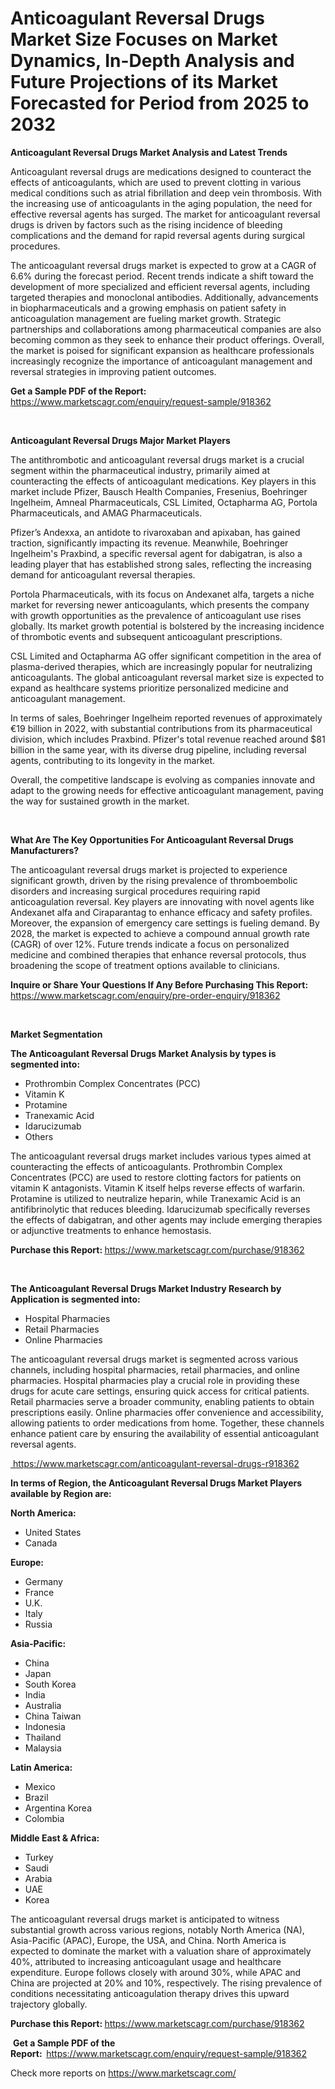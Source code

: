 <p><h1>Anticoagulant Reversal Drugs Market Size Focuses on Market Dynamics, In-Depth Analysis and Future Projections of its Market Forecasted for Period from 2025 to 2032</h1></p><p><strong>Anticoagulant Reversal Drugs Market Analysis and Latest Trends</strong></p>
<p><p>Anticoagulant reversal drugs are medications designed to counteract the effects of anticoagulants, which are used to prevent clotting in various medical conditions such as atrial fibrillation and deep vein thrombosis. With the increasing use of anticoagulants in the aging population, the need for effective reversal agents has surged. The market for anticoagulant reversal drugs is driven by factors such as the rising incidence of bleeding complications and the demand for rapid reversal agents during surgical procedures.</p><p>The anticoagulant reversal drugs market is expected to grow at a CAGR of 6.6% during the forecast period. Recent trends indicate a shift toward the development of more specialized and efficient reversal agents, including targeted therapies and monoclonal antibodies. Additionally, advancements in biopharmaceuticals and a growing emphasis on patient safety in anticoagulation management are fueling market growth. Strategic partnerships and collaborations among pharmaceutical companies are also becoming common as they seek to enhance their product offerings. Overall, the market is poised for significant expansion as healthcare professionals increasingly recognize the importance of anticoagulant management and reversal strategies in improving patient outcomes.</p></p>
<p><strong>Get a Sample PDF of the Report:&nbsp;</strong> <a href="https://www.marketscagr.com/enquiry/request-sample/918362?utm_campaign=2462&utm_medium=2&utm_source=Github&utm_content=ia&utm_term=07032025&utm_id=anticoagulant-reversal-drugs">https://www.marketscagr.com/enquiry/request-sample/918362</a></p>
<p>&nbsp;</p>
<p><strong>Anticoagulant Reversal Drugs Major Market Players</strong></p>
<p><p>The antithrombotic and anticoagulant reversal drugs market is a crucial segment within the pharmaceutical industry, primarily aimed at counteracting the effects of anticoagulant medications. Key players in this market include Pfizer, Bausch Health Companies, Fresenius, Boehringer Ingelheim, Amneal Pharmaceuticals, CSL Limited, Octapharma AG, Portola Pharmaceuticals, and AMAG Pharmaceuticals.</p><p>Pfizer’s Andexxa, an antidote to rivaroxaban and apixaban, has gained traction, significantly impacting its revenue. Meanwhile, Boehringer Ingelheim's Praxbind, a specific reversal agent for dabigatran, is also a leading player that has established strong sales, reflecting the increasing demand for anticoagulant reversal therapies. </p><p>Portola Pharmaceuticals, with its focus on Andexanet alfa, targets a niche market for reversing newer anticoagulants, which presents the company with growth opportunities as the prevalence of anticoagulant use rises globally. Its market growth potential is bolstered by the increasing incidence of thrombotic events and subsequent anticoagulant prescriptions.</p><p>CSL Limited and Octapharma AG offer significant competition in the area of plasma-derived therapies, which are increasingly popular for neutralizing anticoagulants. The global anticoagulant reversal market size is expected to expand as healthcare systems prioritize personalized medicine and anticoagulant management.</p><p>In terms of sales, Boehringer Ingelheim reported revenues of approximately €19 billion in 2022, with substantial contributions from its pharmaceutical division, which includes Praxbind. Pfizer's total revenue reached around $81 billion in the same year, with its diverse drug pipeline, including reversal agents, contributing to its longevity in the market.</p><p>Overall, the competitive landscape is evolving as companies innovate and adapt to the growing needs for effective anticoagulant management, paving the way for sustained growth in the market.</p></p>
<p>&nbsp;</p>
<p><strong>What Are The Key Opportunities For Anticoagulant Reversal Drugs Manufacturers?</strong></p>
<p><p>The anticoagulant reversal drugs market is projected to experience significant growth, driven by the rising prevalence of thromboembolic disorders and increasing surgical procedures requiring rapid anticoagulation reversal. Key players are innovating with novel agents like Andexanet alfa and Ciraparantag to enhance efficacy and safety profiles. Moreover, the expansion of emergency care settings is fueling demand. By 2028, the market is expected to achieve a compound annual growth rate (CAGR) of over 12%. Future trends indicate a focus on personalized medicine and combined therapies that enhance reversal protocols, thus broadening the scope of treatment options available to clinicians.</p></p>
<p><strong>Inquire or Share Your Questions If Any Before Purchasing This Report:</strong> <a href="https://www.marketscagr.com/enquiry/pre-order-enquiry/918362?utm_campaign=2462&utm_medium=2&utm_source=Github&utm_content=ia&utm_term=07032025&utm_id=anticoagulant-reversal-drugs">https://www.marketscagr.com/enquiry/pre-order-enquiry/918362</a></p>
<p>&nbsp;</p>
<p><strong>Market Segmentation</strong></p>
<p><strong>The Anticoagulant Reversal Drugs Market Analysis by types is segmented into:</strong></p>
<p><ul><li>Prothrombin Complex Concentrates (PCC)</li><li>Vitamin K</li><li>Protamine</li><li>Tranexamic Acid</li><li>Idarucizumab</li><li>Others</li></ul></p>
<p><p>The anticoagulant reversal drugs market includes various types aimed at counteracting the effects of anticoagulants. Prothrombin Complex Concentrates (PCC) are used to restore clotting factors for patients on vitamin K antagonists. Vitamin K itself helps reverse effects of warfarin. Protamine is utilized to neutralize heparin, while Tranexamic Acid is an antifibrinolytic that reduces bleeding. Idarucizumab specifically reverses the effects of dabigatran, and other agents may include emerging therapies or adjunctive treatments to enhance hemostasis.</p></p>
<p><strong>Purchase this Report:&nbsp;</strong><a href="https://www.marketscagr.com/purchase/918362?utm_campaign=2462&utm_medium=2&utm_source=Github&utm_content=ia&utm_term=07032025&utm_id=anticoagulant-reversal-drugs">https://www.marketscagr.com/purchase/918362</a></p>
<p>&nbsp;</p>
<p><strong>The Anticoagulant Reversal Drugs Market Industry Research by Application is segmented into:</strong></p>
<p><ul><li>Hospital Pharmacies</li><li>Retail Pharmacies</li><li>Online Pharmacies</li></ul></p>
<p><p>The anticoagulant reversal drugs market is segmented across various channels, including hospital pharmacies, retail pharmacies, and online pharmacies. Hospital pharmacies play a crucial role in providing these drugs for acute care settings, ensuring quick access for critical patients. Retail pharmacies serve a broader community, enabling patients to obtain prescriptions easily. Online pharmacies offer convenience and accessibility, allowing patients to order medications from home. Together, these channels enhance patient care by ensuring the availability of essential anticoagulant reversal agents.</p></p>
<p><a href="https://www.marketscagr.com/anticoagulant-reversal-drugs-r918362?utm_campaign=2462&utm_medium=2&utm_source=Github&utm_content=ia&utm_term=07032025&utm_id=anticoagulant-reversal-drugs">&nbsp;https://www.marketscagr.com/anticoagulant-reversal-drugs-r918362</a></p>
<p><strong>In terms of Region, the Anticoagulant Reversal Drugs Market Players available by Region are:</strong></p>
<p>
    <p> <strong> North America: </strong>
        <ul>
            <li>United States</li>
            <li>Canada</li>
        </ul>
        </p> 
    <p> <strong> Europe: </strong>
        <ul>
            <li>Germany</li>
            <li>France</li>
            <li>U.K.</li>
            <li>Italy</li>
            <li>Russia</li>
        </ul>
        </p> 
    <p> <strong> Asia-Pacific: </strong>
        <ul>
            <li>China</li>
            <li>Japan</li>
            <li>South Korea</li>
            <li>India</li>
            <li>Australia</li>
            <li>China Taiwan</li>
            <li>Indonesia</li>
            <li>Thailand</li>
            <li>Malaysia</li>
        </ul>
        </p> 
    <p> <strong> Latin America: </strong>
        <ul>
            <li>Mexico</li>
            <li>Brazil</li>
            <li>Argentina Korea</li>
            <li>Colombia</li>
        </ul>
        </p> 
    <p> <strong> Middle East & Africa: </strong>
        <ul>
            <li>Turkey</li>
            <li>Saudi</li>
            <li>Arabia</li>
            <li>UAE</li>
            <li>Korea</li>
        </ul>
    </p>
    </p>
<p><p>The anticoagulant reversal drugs market is anticipated to witness substantial growth across various regions, notably North America (NA), Asia-Pacific (APAC), Europe, the USA, and China. North America is expected to dominate the market with a valuation share of approximately 40%, attributed to increasing anticoagulant usage and healthcare expenditure. Europe follows closely with around 30%, while APAC and China are projected at 20% and 10%, respectively. The rising prevalence of conditions necessitating anticoagulation therapy drives this upward trajectory globally.</p></p>
<p><strong>Purchase this Report: </strong><a href="https://www.marketscagr.com/purchase/918362?utm_campaign=2462&utm_medium=2&utm_source=Github&utm_content=ia&utm_term=07032025&utm_id=anticoagulant-reversal-drugs">https://www.marketscagr.com/purchase/918362</a></p>
<p>&nbsp;<strong>Get a Sample PDF of the Report:&nbsp;&nbsp;</strong><a href="https://www.marketscagr.com/enquiry/request-sample/918362?utm_campaign=2462&utm_medium=2&utm_source=Github&utm_content=ia&utm_term=07032025&utm_id=anticoagulant-reversal-drugs">https://www.marketscagr.com/enquiry/request-sample/918362</a></p>
<p><strong></strong></p>
<p>Check more reports on <a href="https://www.marketscagr.com/?utm_campaign=2462&utm_medium=2&utm_source=Github&utm_content=ia&utm_term=07032025&utm_id=anticoagulant-reversal-drugs">https://www.marketscagr.com/</a></p>